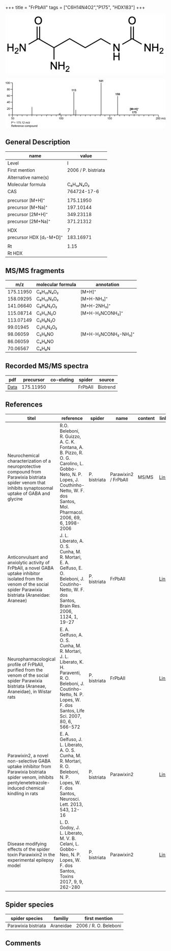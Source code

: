 +++
title = "FrPbAII"
tags = ["C6H14N4O2","P175", "HDX183"]
+++

![](/img/FrPbAII.png)

![](/img_MSMS/175_FrPbAII.png)

## General Description

| name                    | value               |
|-------------------------|---------------------|
| Level                   | I                   |
| First mention           | 2006 / P. bistriata |
| Alternative name(s)     |                     |
| Molecular formula       | C₆H₁₄N₄O₂           |
| CAS                     | 764724-17-6         |
|                         |                     |
| precursor  [M+H]⁺       | 175.11950           |
| precursor  [M+Na]⁺      | 197.10144           |
| precursor  [2M+H]⁺      | 349.23118           |
| precursor  [2M+Na]⁺     | 371.21312           |
|                         |                     |
| HDX                     | 7                   |
| precursor HDX [d₇-M+D]⁺ | 183.16971           |
|                         |                     |
| Rt                      | 1.15                |
| Rt HDX                  |                     |

## MS/MS fragments

| m/z       | molecular formula | annotation          |
|-----------|-------------------|---------------------|
| 175.11950 | C₆H₁₅N₄O₂         | [M+H]⁺              |
| 158.09295 | C₆H₁₂N₃O₂         | [M+H-NH₃]⁺          |
| 141.06640 | C₆H₉N₂O₂          | [M+H-2NH₃]⁺         |
| 115.08714 | C₅H₁₁N₂O          | [M+H-H₂NCONH₂]⁺     |
| 113.07149 | C₅H₉N₂O           |                     |
| 99.01945  | C₃H₃N₂O₂          |                     |
| 98.06059  | C₅H₈NO            | [M+H-H₂NCONH₂-NH₃]⁺ |
| 86.06059  | C₄H₈NO            |                     |
| 70.06567  | C₄H₈N             |                     |

## Recorded MS/MS spectra

| pdf                               | precursor | co-eluting | spider    | source   |
|-----------------------------------|-----------|------------|-----------|----------|
| [Data](/pdf/175_FrPbAII_1-15.pdf) | 175.11950 |            | FrPbAII   | Biotrend |

## References

| titel                                                                                                                                                              | reference                                                                                                                                                                                 | spider       | name | content | link                                          |
|--------------------------------------------------------------------------------------------------------------------------------------------------------------------|-------------------------------------------------------------------------------------------------------------------------------------------------------------------------------------------|--------------|------|---------|-----------------------------------------------|
| Neurochemical characterization of a neuroprotective compound from Parawixia bistriata spider venom that inhibits synaptosomal uptake of GABA and glycine  | R.O. Beleboni, R. Guizzo, A. C. K. Fontana, A. B. Pizzo, R. O. G. Carolino, L. Gobbo-Neto, N. P. Lopes, J. Couthinho-Netto, W. F. dos Santos, Mol. Pharmacol. 2006, 69, 6, 1998-2006| P. bistriata | Parawixin2 / FrPbAII | MS/MS | [Link](https://doi.org/10.1124/mol.105.017319) |
| Anticonvulsant and anxiolytic activity of FrPbAII, a novel GABA uptake inhibitor isolated from the venom of the social spider Parawixia bistriata (Araneidae: Araneae)  | J. L. Liberato, A. O. S. Cunha, M. R. Mortari, E. A. Gelfuso, E. O. Beleboni, J. Coutinho-Netto, W. F. dos Santos, Brain Res. 2006, 1124, 1, 19-27 | P. bistriata | FrPbAII |  | [Link](https://doi.org/10.1016/j.brainres.2006.09.052) |
| Neuropharmacological profile of FrPbAII, purified from the venom of the social spider Parawixia bistriata (Araneae, Araneidae), in Wistar rats  | E. A. Gelfuso, A. O. S. Cunha, M. R. Mortari, J. L. Liberato, K. H. Paraventi, R. O. Beleboni, J. Coutinho-Netto, N. P. Lopes, W. F. dos Santos, Life Sci. 2007, 80, 6, 566-572 | P. bistriata | FrPbAII |  | [Link](https://doi.org/10.1016/j.lfs.2006.10.002) |
| Parawixin2, a novel non-selective GABA uptake inhibitor from Parawixia bistriata spider venom, inhibits pentylenetetrazole-induced chemical kindling in rats  | E. A. Gelfuso, J. L. Liberato, A. O. S. Cunha, M. R. Mortari, R. O. Beleboni, N. P. Lopes, W. F. dos Santos, Neurosci. Lett. 2013, 543, 12-16 | P. bistriata | Parawixin2 |  | [Link](https://doi.org/10.1016/j.neulet.2013.02.074) |
| Disease modifying effects of the spider toxin Parawixin2 in the experimental epilepsy model  | L. D. Godoy, J. L. Liberato, M. V. B. Celani, L. Gobbo-Neo, N. P. Lopes, W. F. dos Santos, Toxins 2017, 9, 9, 262-280 | P. bistriata | Parawixin2 |  | [Link](https://doi.org/10.3390/toxins9090262) |

## Spider species

| spider species      | familiy   | first mention         |
|---------------------|-----------|-----------------------|
| Parawixia bistriata | Araneidae | 2006 / R. O. Beleboni |

## Comments
